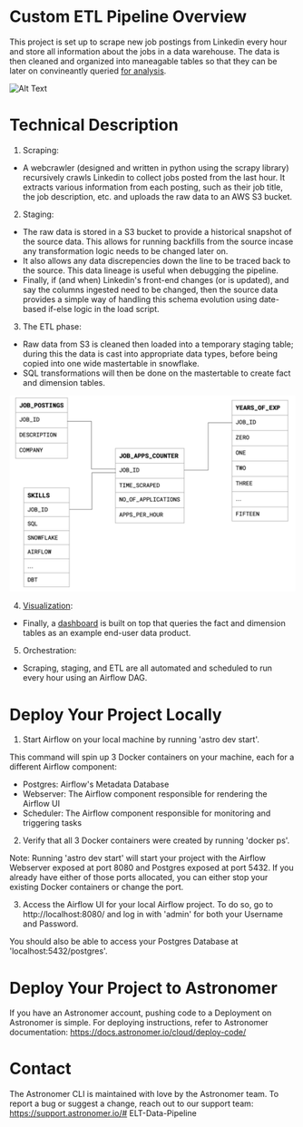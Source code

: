 Custom ETL Pipeline Overview
========

This project is set up to scrape new job postings from Linkedin every hour and store all information about the jobs in a data warehouse. The data is then cleaned and organized into maneagable tables so that they can be later on convineantly queried [for analysis](https://easy-bottles-grin-34-125-254-54.loca.lt). 

![Alt Text](https://github.com/MubassirAhmed/ELT-Data-Pipeline/blob/main/include/Assets/ELT%20Pipeline.gif) 

Technical Description
================

1. Scraping: 
* A webcrawler (designed and written in python using the scrapy library) recursively crawls Linkedin to collect jobs posted from the last hour. It extracts various information from each posting, such as their job title, the job description, etc. and uploads the raw data to an AWS S3 bucket.

2. Staging: 
* The raw data is stored in a S3 bucket to provide a historical snapshot of the source data. This allows for running backfills from the source incase any transformation logic needs to be changed later on. 
* It also allows any data discrepencies down the line to be traced back to the source. This data lineage is useful when debugging the pipeline. 
* Finally, if (and when) Linkedin's front-end changes (or is updated), and say the columns ingested need to be changed, then the source data provides a simple way of handling this schema evolution using date-based if-else logic in the load script.

3. The ETL phase:
* Raw data from S3 is cleaned then loaded into a temporary staging table; during this the data is cast into appropriate data types, before being copied into one wide mastertable in snowflake. 
* SQL transformations will then be done on the mastertable to create fact and dimension tables.

![Alt Text](https://github.com/MubassirAhmed/ELT-Data-Pipeline/blob/main/include/Assets/Fact%20%26%20dimension%20tables.png) 

4. [Visualization](https://github.com/MubassirAhmed/Dash):  
* Finally, a [dashboard](https://github.com/MubassirAhmed/Dash) is built on top that queries the fact and dimension tables as an example end-user data product. 

5. Orchestration:
* Scraping, staging, and ETL are all automated and scheduled to run every hour using an Airflow DAG.


Deploy Your Project Locally
===========================

1. Start Airflow on your local machine by running 'astro dev start'.

This command will spin up 3 Docker containers on your machine, each for a different Airflow component:

- Postgres: Airflow's Metadata Database
- Webserver: The Airflow component responsible for rendering the Airflow UI
- Scheduler: The Airflow component responsible for monitoring and triggering tasks

2. Verify that all 3 Docker containers were created by running 'docker ps'.

Note: Running 'astro dev start' will start your project with the Airflow Webserver exposed at port 8080 and Postgres exposed at port 5432. If you already have either of those ports allocated, you can either stop your existing Docker containers or change the port.

3. Access the Airflow UI for your local Airflow project. To do so, go to http://localhost:8080/ and log in with 'admin' for both your Username and Password.

You should also be able to access your Postgres Database at 'localhost:5432/postgres'.

Deploy Your Project to Astronomer
=================================

If you have an Astronomer account, pushing code to a Deployment on Astronomer is simple. For deploying instructions, refer to Astronomer documentation: https://docs.astronomer.io/cloud/deploy-code/

Contact
=======

The Astronomer CLI is maintained with love by the Astronomer team. To report a bug or suggest a change, reach out to our support team: https://support.astronomer.io/# ELT-Data-Pipeline
